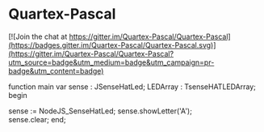 # Quartex-Pascal

[![Join the chat at https://gitter.im/Quartex-Pascal/Quartex-Pascal](https://badges.gitter.im/Quartex-Pascal/Quartex-Pascal.svg)](https://gitter.im/Quartex-Pascal/Quartex-Pascal?utm_source=badge&utm_medium=badge&utm_campaign=pr-badge&utm_content=badge)



function main
var
 sense : JSenseHatLed;
 LEDArray : TsenseHATLEDArray;
begin

  sense := NodeJS_SenseHatLed;
  sense.showLetter('A');  
  sense.clear;
end;
